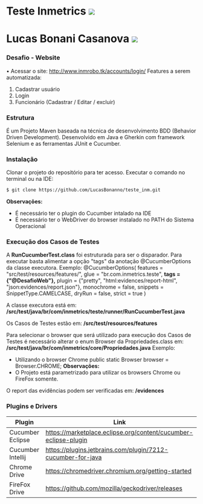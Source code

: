 # Teste Inmetrics [![](https://media.glassdoor.com/sqll/365875/inmetrics-squarelogo-1567180901159.png)](https://inmetrics.com.br/)

# Lucas Bonani Casanova [![](https://encrypted-tbn0.gstatic.com/images?q=tbn%3AANd9GcRaRbUJI5GN9XykXeVqDOT9uZhqAcxYLxjO7w&usqp=CAU)](https://www.linkedin.com/in/lucas-bonanno-casanova-automation-qa/)

### Desafio - Website
• Acessar o site: http://www.inmrobo.tk/accounts/login/
Features a serem automatizada:
1. Cadastrar usuário
2. Login
3. Funcionário (Cadastrar / Editar / excluir)


### Estrutura
É um Projeto Maven baseada na técnica de desenvolvimento BDD (Behavior Driven Development). Desenvolvido em Java e Gherkin com framework Selenium e as ferramentas JUnit e Cucumber. 

### Instalação
Clonar o projeto do repositório para ter acesso. Executar o comando no terminal ou na IDE:
```sh
$ git clone https://github.com/LucasBonanno/teste_inm.git
```
**Observações:**
 - É necessário ter o plugin do Cucumber intalado na IDE
 - É necessário ter o WebDriver do browser instalado no PATH do Sistema Operacional

### Execução dos Casos de Testes
A **RunCucumberTest.class** foi estruturada para ser o disparador. 
Para executar basta alimentar a opção "tags" da anotação @CucumberOptions da classe executora.
Exemplo:
@CucumberOptions(
		features = "src/test/resources/features/",
		glue = "br.com.inmetrics.teste",
        **tags = {"@DesafioWeb"},** 
		plugin = {"pretty", "html:evidences/report-html", "json:evidences/report.json"},
		monochrome = false,
		snippets = SnippetType.CAMELCASE,
		dryRun = false,
		strict = true
		)

A classe executora está em: **/src/test/java/br/com/inmetrics/teste/runner/RunCucumberTest.java**

Os Casos de Testes estão em:
**/src/test/resources/features**

Para selecionar o browser que será utilizado para execução dos Casos de Testes é necessário alterar o enum Browser da Propriedades.class em: 
**/src/test/java/br/com/inmetrics/core/Propriedades.java**
Exemplo:
- Utilizando o browser Chrome
  public static Browser browser = Browser.CHROME;
**Observações:**
- O Projeto está parametrizado para utilizar os browsers Chrome ou FireFox somente.

  
O report das evidências podem ser verificadas em: 
**/evidences**

### Plugins e Drivers

| Plugin | Link |
| ------ | ------ |
| Cucumber Eclipse | https://marketplace.eclipse.org/content/cucumber-eclipse-plugin |
| Cucumber Intellij | https://plugins.jetbrains.com/plugin/7212-cucumber-for-java|
| Chrome Drive | https://chromedriver.chromium.org/getting-started |
| FireFox Drive | https://github.com/mozilla/geckodriver/releases |
